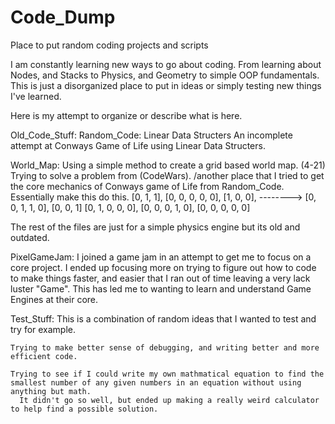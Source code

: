 # Code_Dump
Place to put random coding projects and scripts

I am constantly learning new ways to go about coding. From learning about Nodes, and Stacks to Physics, and Geometry to simple OOP fundamentals.
This is just a disorganized place to put in ideas or simply testing new things I've learned.

Here is my attempt to organize or describe what is here.


Old_Code_Stuff:
  Random_Code:
    Linear Data Structers
    An incomplete attempt at Conways Game of Life using Linear Data Structers.
    
  World_Map:
    Using a simple method to create a grid based world map. (4-21)
    Trying to solve a problem from (CodeWars). /another place that I tried to get the core mechanics of Conways game of Life from Random_Code.
      Essentially make this do this.
      [0, 1, 1],            [0, 0, 0, 0, 0],
      [1, 0, 0], -------->  [0, 0, 1, 1, 0],
      [0, 0, 1]             [0, 1, 0, 0, 0],
                            [0, 0, 0, 1, 0],
                            [0, 0, 0, 0, 0]
  
  The rest of the files are just for a simple physics engine but its old and outdated.
  
  
PixelGameJam:
  I joined a game jam in an attempt to get me to focus on a core project. I ended up focusing more on trying to figure out how to code to make things faster,
  and easier that I ran out of time leaving a very lack luster "Game". This has led me to wanting to learn and understand Game Engines at their core.
  
  
Test_Stuff:
  This is a combination of random ideas that I wanted to test and try for example. 
  
    Trying to make better sense of debugging, and writing better and more efficient code.
    
    Trying to see if I could write my own mathmatical equation to find the smallest number of any given numbers in an equation without using anything but math.
      It didn't go so well, but ended up making a really weird calculator to help find a possible solution.


